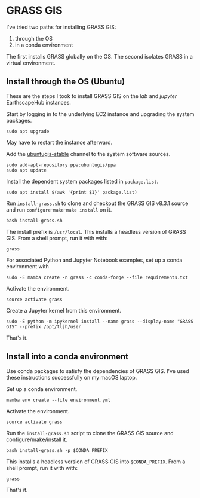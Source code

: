 # GRASS GIS

I've tried two paths for installing GRASS GIS:

1. through the OS
1. in a conda environment

The first installs GRASS globally on the OS.
The second isolates GRASS in a virtual environment.

## Install through the OS (Ubuntu)

These are the steps I took to install GRASS GIS on the *lab* and *jupyter* EarthscapeHub instances.

Start by logging in to the underlying EC2 instance and upgrading the system packages.
```
sudo apt upgrade
```
May have to restart the instance afterward.

Add the [ubuntugis-stable](https://launchpad.net/~ubuntugis/+archive/ubuntu/ppa) channel to the system software sources.
```
sudo add-apt-repository ppa:ubuntugis/ppa
sudo apt update
```

Install the dependent system packages listed in `package.list`.
```
sudo apt install $(awk '{print $1}' package.list)
```

Run `install-grass.sh` to clone and checkout the GRASS GIS v8.3.1 source and run `configure`-`make`-`make install` on it.
```
bash install-grass.sh
```
The install prefix is `/usr/local`.
This installs a headless version of GRASS GIS.
From a shell prompt, run it with with:
```
grass
```

For associated Python and Jupyter Notebook examples,
set up a conda environment with
```
sudo -E mamba create -n grass -c conda-forge --file requirements.txt
```

Activate the environment.
```
source activate grass
```

Create a Jupyter kernel from this environment.
```
sudo -E python -m ipykernel install --name grass --display-name "GRASS GIS" --prefix /opt/tljh/user
```

That's it.

## Install into a conda environment

Use conda packages to satisfy the dependencies of GRASS GIS.
I've used these instructions successfully on my macOS laptop.

Set up a conda environment.
```
mamba env create --file environment.yml
```

Activate the environment.
```
source activate grass
```

Run the `install-grass.sh` script to clone the GRASS GIS source and configure/make/install it.
```
bash install-grass.sh -p $CONDA_PREFIX
```
This installs a headless version of GRASS GIS into `$CONDA_PREFIX`.
From a shell prompt, run it with with:
```
grass
```

That's it.
